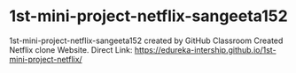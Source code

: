 # 1st-mini-project-netflix-sangeeta152
1st-mini-project-netflix-sangeeta152 created by GitHub Classroom
Created Netflix clone Website.
Direct Link: https://edureka-intership.github.io/1st-mini-project-netflix/
